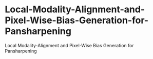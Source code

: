 # Local-Modality-Alignment-and-Pixel-Wise-Bias-Generation-for-Pansharpening
Local Modality-Alignment and Pixel-Wise Bias Generation for Pansharpening
